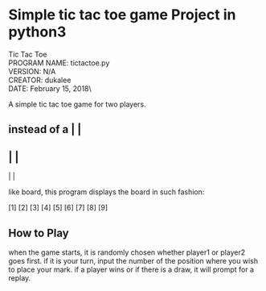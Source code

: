 Simple tic tac toe game Project in python3
====================

Tic Tac Toe\
PROGRAM NAME: tictactoe.py\
VERSION: N/A\
CREATOR: dukalee \
DATE: February 15, 2018\

A simple tic tac toe game for two players. 

instead of a 
  |  | 
--------
  |  | 
--------
  |  | 
  
like board,  this program displays the board in such fashion: 

[1] [2] [3] 
[4] [5] [6] 
[7] [8] [9] 

How to Play
----------
when the game starts, it is randomly chosen whether player1 or player2 goes first. 
if it is your turn, input the number of the position where you wish to place your mark. 
if a player wins or if there is a draw, it will prompt for a replay. 
